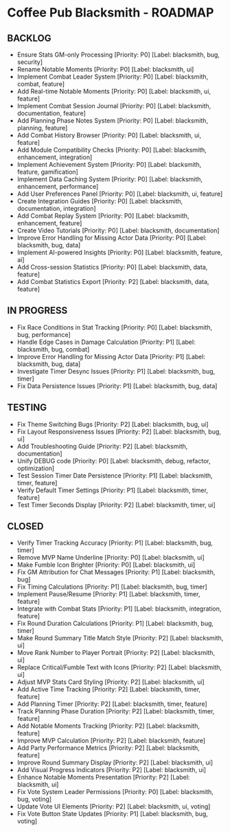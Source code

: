 # Coffee Pub Blacksmith - ROADMAP

<!--
USAGE:
1. To add new items: Add them here in the appropriate section using the format:
   - Your new task title [Priority: P0-P4] [Label: blacksmith, label1, label2]
   They will be automatically created as GitHub Issues.
2. To modify existing items: Edit them in GitHub Issues instead of here.
   This file will be automatically updated to reflect those changes.
EXAMPLE:
- Do that thing [Priority: P2] [Label: blacksmith, enhancement, automation]
PRIORITIES:
P0 - Critical/Blocker
P1 - High Priority
P2 - Medium Priority
P3 - Low Priority
P4 - Low Priority/Low Impact
-->

## BACKLOG

- Ensure Stats GM-only Processing [Priority: P0] [Label: blacksmith, bug, security]
- Rename Notable Moments [Priority: P0] [Label: blacksmith, ui]
- Implement Combat Leader System [Priority: P0] [Label: blacksmith, combat, feature]
- Add Real-time Notable Moments [Priority: P0] [Label: blacksmith, ui, feature]
- Implement Combat Session Journal [Priority: P0] [Label: blacksmith, documentation, feature]
- Add Planning Phase Notes System [Priority: P0] [Label: blacksmith, planning, feature]
- Add Combat History Browser [Priority: P0] [Label: blacksmith, ui, feature]
- Add Module Compatibility Checks [Priority: P0] [Label: blacksmith, enhancement, integration]
- Implement Achievement System [Priority: P0] [Label: blacksmith, feature, gamification]
- Implement Data Caching System [Priority: P0] [Label: blacksmith, enhancement, performance]
- Add User Preferences Panel [Priority: P0] [Label: blacksmith, ui, feature]
- Create Integration Guides [Priority: P0] [Label: blacksmith, documentation, integration]
- Add Combat Replay System [Priority: P0] [Label: blacksmith, enhancement, feature]
- Create Video Tutorials [Priority: P0] [Label: blacksmith, documentation]
- Improve Error Handling for Missing Actor Data [Priority: P0] [Label: blacksmith, bug, data]
- Implement AI-powered Insights [Priority: P0] [Label: blacksmith, feature, ai]
- Add Cross-session Statistics [Priority: P0] [Label: blacksmith, data, feature]
- Add Combat Statistics Export [Priority: P2] [Label: blacksmith, data, feature]

## IN PROGRESS

- Fix Race Conditions in Stat Tracking [Priority: P0] [Label: blacksmith, bug, performance]
- Handle Edge Cases in Damage Calculation [Priority: P1] [Label: blacksmith, bug, combat]
- Improve Error Handling for Missing Actor Data [Priority: P1] [Label: blacksmith, bug, data]
- Investigate Timer Desync Issues [Priority: P1] [Label: blacksmith, bug, timer]
- Fix Data Persistence Issues [Priority: P1] [Label: blacksmith, bug, data]

## TESTING

- Fix Theme Switching Bugs [Priority: P2] [Label: blacksmith, bug, ui]
- Fix Layout Responsiveness Issues [Priority: P2] [Label: blacksmith, bug, ui]
- Add Troubleshooting Guide [Priority: P2] [Label: blacksmith, documentation]
- Unify DEBUG code [Priority: P0] [Label: blacksmith, debug, refactor, optimization]
- Test Session Timer Date Persistence [Priority: P1] [Label: blacksmith, timer, feature]
- Verify Default Timer Settings [Priority: P1] [Label: blacksmith, timer, feature]
- Test Timer Seconds Display [Priority: P2] [Label: blacksmith, timer, ui]

## CLOSED

- Verify Timer Tracking Accuracy [Priority: P1] [Label: blacksmith, bug, timer]
- Remove MVP Name Underline [Priority: P0] [Label: blacksmith, ui]
- Make Fumble Icon Brighter [Priority: P0] [Label: blacksmith, ui]
- Fix GM Attribution for Chat Messages [Priority: P1] [Label: blacksmith, bug]
- Fix Timing Calculations [Priority: P1] [Label: blacksmith, bug, timer]
- Implement Pause/Resume [Priority: P1] [Label: blacksmith, timer, feature]
- Integrate with Combat Stats [Priority: P1] [Label: blacksmith, integration, feature]
- Fix Round Duration Calculations [Priority: P1] [Label: blacksmith, bug, timer]
- Make Round Summary Title Match Style [Priority: P2] [Label: blacksmith, ui]
- Move Rank Number to Player Portrait [Priority: P2] [Label: blacksmith, ui]
- Replace Critical/Fumble Text with Icons [Priority: P2] [Label: blacksmith, ui]
- Adjust MVP Stats Card Styling [Priority: P2] [Label: blacksmith, ui]
- Add Active Time Tracking [Priority: P2] [Label: blacksmith, timer, feature]
- Add Planning Timer [Priority: P2] [Label: blacksmith, timer, feature]
- Track Planning Phase Duration [Priority: P2] [Label: blacksmith, timer, feature]
- Add Notable Moments Tracking [Priority: P2] [Label: blacksmith, feature]
- Improve MVP Calculation [Priority: P2] [Label: blacksmith, feature]
- Add Party Performance Metrics [Priority: P2] [Label: blacksmith, feature]
- Improve Round Summary Display [Priority: P2] [Label: blacksmith, ui]
- Add Visual Progress Indicators [Priority: P2] [Label: blacksmith, ui]
- Enhance Notable Moments Presentation [Priority: P2] [Label: blacksmith, ui]
- Fix Vote System Leader Permissions [Priority: P0] [Label: blacksmith, bug, voting]
- Update Vote UI Elements [Priority: P2] [Label: blacksmith, ui, voting]
- Fix Vote Button State Updates [Priority: P1] [Label: blacksmith, bug, voting]

